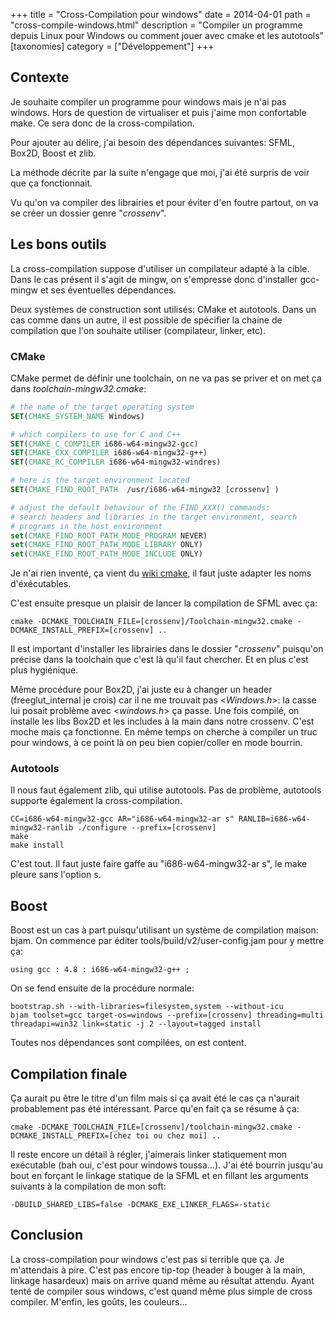 +++
title = "Cross-Compilation pour windows"
date = 2014-04-01
path = "cross-compile-windows.html"
description = "Compiler un programme depuis Linux pour Windows ou comment jouer avec cmake et les autotools"
[taxonomies]
category = ["Développement"]
+++

## Contexte

Je souhaite compiler un programme pour windows mais je n'ai pas windows. Hors de question de virtualiser et puis j'aime mon confortable make. Ce sera donc de la cross-compilation.

Pour ajouter au délire, j'ai besoin des dépendances suivantes: SFML, Box2D, Boost et zlib.

La méthode décrite par la suite n'engage que moi, j'ai été surpris de voir que ça fonctionnait.

<!-- more -->

Vu qu'on va compiler des librairies et pour éviter d'en foutre partout, on va se créer un dossier genre "*crossenv*".

## Les bons outils

La cross-compilation suppose d'utiliser un compilateur adapté à la cible. Dans le cas présent il s'agit de mingw, on s'empresse donc d'installer gcc-mingw et ses éventuelles dépendances.

Deux systèmes de construction sont utilisés: CMake et autotools. Dans un cas comme dans un autre, il est possible de spécifier la chaine de compilation que l'on souhaite utiliser (compilateur, linker, etc).

### CMake

CMake permet de définir une toolchain, on ne va pas se priver et on met ça dans *toolchain-mingw32.cmake*:

```cmake
# the name of the target operating system
SET(CMAKE_SYSTEM_NAME Windows)

# which compilers to use for C and C++
SET(CMAKE_C_COMPILER i686-w64-mingw32-gcc)
SET(CMAKE_CXX_COMPILER i686-w64-mingw32-g++)
SET(CMAKE_RC_COMPILER i686-w64-mingw32-windres)

# here is the target environment located
SET(CMAKE_FIND_ROOT_PATH  /usr/i686-w64-mingw32 [crossenv] )

# adjust the default behaviour of the FIND_XXX() commands:
# search headers and libraries in the target environment, search
# programs in the host environment
set(CMAKE_FIND_ROOT_PATH_MODE_PROGRAM NEVER)
set(CMAKE_FIND_ROOT_PATH_MODE_LIBRARY ONLY)
set(CMAKE_FIND_ROOT_PATH_MODE_INCLUDE ONLY)
```

Je n'ai rien inventé, ça vient du [wiki cmake](http://www.cmake.org/Wiki/CmakeMingw), il faut juste adapter les noms d'éxécutables.

C'est ensuite presque un plaisir de lancer la compilation de SFML avec ça:

    cmake -DCMAKE_TOOLCHAIN_FILE=[crossenv]/Toolchain-mingw32.cmake -DCMAKE_INSTALL_PREFIX=[crossenv] ..

Il est important d'installer les librairies dans le dossier "*crossenv*" puisqu'on précise dans la toolchain que c'est là qu'il faut chercher. Et en plus c'est plus hygiénique.

Même procédure pour Box2D, j'ai juste eu à changer un header (freeglut_internal je crois) car il ne me trouvait pas <*Windows.h*>: la casse lui posait problème avec <*windows.h*> ça passe.
Une fois compilé, on installe les libs Box2D et les includes à la main dans notre crossenv. C'est moche mais ça fonctionne. En même temps on cherche à compiler un truc pour windows, à ce point là on peu bien copier/coller en mode bourrin.

### Autotools

Il nous faut également zlib, qui utilise autotools. Pas de problème, autotools supporte également la cross-compilation.

    CC=i686-w64-mingw32-gcc AR="i686-w64-mingw32-ar s" RANLIB=i686-w64-mingw32-ranlib ./configure --prefix=[crossenv]
    make
    make install

C'est tout. Il faut juste faire gaffe au "i686-w64-mingw32-ar s", le make pleure sans l'option s.

## Boost

Boost est un cas à part puisqu'utilisant un système de compilation maison: bjam. On commence par éditer tools/build/v2/user-config.jam pour y mettre ça:

    using gcc : 4.8 : i686-w64-mingw32-g++ ;

On se fend ensuite de la procédure normale:

    bootstrap.sh --with-libraries=filesystem,system --without-icu
    bjam toolset=gcc target-os=windows --prefix=[crossenv] threading=multi threadapi=win32 link=static -j 2 --layout=tagged install

Toutes nos dépendances sont compilées, on est content.

## Compilation finale

Ça aurait pu être le titre d'un film mais si ça avait été le cas ça n'aurait probablement pas été intéressant. Parce qu'en fait ça se résume à ça:

    cmake -DCMAKE_TOOLCHAIN_FILE=[crossenv]/toolchain-mingw32.cmake -DCMAKE_INSTALL_PREFIX=[chez toi ou chez moi] ..

Il reste encore un détail à régler, j'aimerais linker statiquement mon exécutable (bah oui, c'est pour windows toussa...). J'ai été bourrin jusqu'au bout en forçant le linkage statique de la SFML et en fillant les arguments suivants à la compilation de mon soft:

    -DBUILD_SHARED_LIBS=false -DCMAKE_EXE_LINKER_FLAGS=-static

## Conclusion

La cross-compilation pour windows c'est pas si terrible que ça. Je m'attendais à pire. C'est pas encore tip-top (header à bouger à la main, linkage hasardeux) mais on arrive quand même au résultat attendu.
Ayant tenté de compiler sous windows, c'est quand même plus simple de cross compiler. M'enfin, les goûts, les couleurs...

